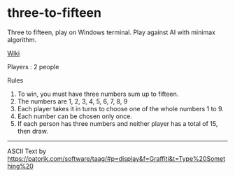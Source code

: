 # three-to-fifteen
Three to fifteen, play on Windows terminal.
Play against AI with minimax algorithm.

[Wiki](https://en.wikipedia.org/wiki/Number_Scrabble)

Players : 2 people

Rules
1. To win, you must have three numbers sum up to fifteen.
2. The numbers are 1, 2, 3, 4, 5, 6, 7, 8, 9
3. Each player takes it in turns to choose one of the whole numbers 1 to 9.
4. Each number can be chosen only once.
5. If each person has three numbers and neither player has a total of 15, then draw.
-----------------------------------------------------------------------------------------------------

ASCII Text by https://patorjk.com/software/taag/#p=display&f=Graffiti&t=Type%20Something%20


